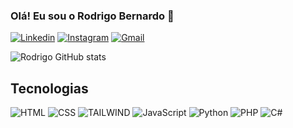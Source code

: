 ### Olá! Eu sou o Rodrigo Bernardo 👋

[![Linkedin](https://img.icons8.com/color/35/linkedin.png)](https://www.linkedin.com/in/rodrigo-bernardo-83694019b/)
[![Instagram](https://img.icons8.com/fluency/35/instagram-new.png)](https://www.instagram.com/rodrigo__bernar/)
[![Gmail](https://img.icons8.com/fluency/35/gmail.png)](mailto:bernardoramiro159@gmail.com)

![Rodrigo GitHub stats](https://github-readme-stats.vercel.app/api?username=rogs55&show_icons=true&theme=dark)

## Tecnologias


![HTML](https://img.icons8.com/color/30/html-5--v1.png)
![CSS](https://img.icons8.com/color/30/css3.png)
![TAILWIND](https://img.icons8.com/color/30/tailwind_css.png)
![JavaScript](https://img.icons8.com/fluency/30/javascript.png)
![Python](https://img.icons8.com/color/30//python--v1.png)
![PHP](https://img.icons8.com/color/30/php.png)
![C#](https://img.icons8.com/color/30/c-sharp-logo.png)




